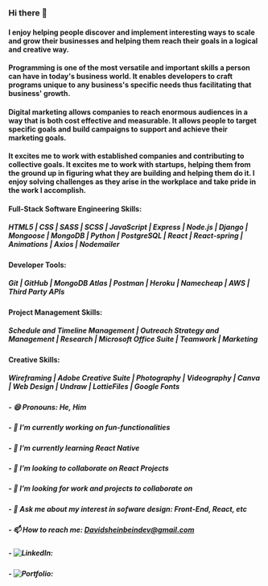 ### Hi there 👋

#### I enjoy helping people discover and implement interesting ways to scale and grow their businesses and helping them reach their goals in a logical and creative way.

#### Programming is one of the most versatile and important skills a person can have in today's business world. It enables developers to craft programs unique to any business's specific needs thus facilitating that business' growth.

#### Digital marketing allows companies to reach enormous audiences in a way that is both cost effective and measurable. It allows people to target specific goals and build campaigns to support and achieve their marketing goals.

#### It excites me to work with established companies and contributing to collective goals. It excites me to work with startups, helping them from the ground up in figuring what they are building and helping them do it. I enjoy solving challenges as they arise in the workplace and take pride in the work I accomplish.


#### Full-Stack Software Engineering Skills:
##### HTML5 | CSS | SASS | SCSS | JavaScript | Express | Node.js | Django | Mongoose | MongoDB | Python | PostgreSQL | React | React-spring | Animations | Axios | Nodemailer

#### Developer Tools:
##### Git | GitHub | MongoDB Atlas | Postman | Heroku | Namecheap | AWS | Third Party APIs

#### Project Management Skills:
##### Schedule and Timeline Management | Outreach Strategy and Management | Research | Microsoft Office Suite | Teamwork | Marketing

#### Creative Skills:
##### Wireframing | Adobe Creative Suite | Photography | Videography | Canva | Web Design | Undraw | LottieFiles | Google Fonts 

##### - 😄 Pronouns: He, Him
##### - 🔭 I’m currently working on fun-functionalities 
##### - 🌱 I’m currently learning React Native
##### - 👯 I’m looking to collaborate on React Projects
##### - 🤔 I’m looking for work and projects to collaborate on 
##### - 💬 Ask me about my interest in sofware design: Front-End, React, etc

##### - 📫 How to reach me: [Davidsheinbeindev@gmail.com](Davidsheinbeindev@gmail.com)
##### -  ![LinkedIn](https://www.flaticon.com/svg/static/icons/svg/174/174857.svg): 
##### -  ![Portfolio](http://www.davidsheinbeinportfolio.com/): 

<!--
**davesheinbein/davesheinbein** is a ✨ _special_ ✨ repository because its `README.md` (this file) appears on your GitHub profile.

Here are some ideas to get you started:

- 🔭 I’m currently working on ...
- 🌱 I’m currently learning ...
- 👯 I’m looking to collaborate on ...
- 🤔 I’m looking for help with ...
- 💬 Ask me about ...
- 📫 How to reach me: ...
- 😄 Pronouns: ...
- ⚡ Fun fact: ...
-->
